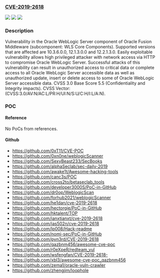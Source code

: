 ### [CVE-2019-2618](https://cve.mitre.org/cgi-bin/cvename.cgi?name=CVE-2019-2618)
![](https://img.shields.io/static/v1?label=Product&message=WebLogic%20Server&color=blue)
![](https://img.shields.io/static/v1?label=Version&message=%3D%2010.3.6.0.0%20&color=brighgreen)
![](https://img.shields.io/static/v1?label=Vulnerability&message=Easily%20exploitable%20vulnerability%20allows%20high%20privileged%20attacker%20with%20network%20access%20via%20HTTP%20to%20compromise%20Oracle%20WebLogic%20Server.%20%20Successful%20attacks%20of%20this%20vulnerability%20can%20result%20in%20%20unauthorized%20access%20to%20critical%20data%20or%20complete%20access%20to%20all%20Oracle%20WebLogic%20Server%20accessible%20data%20as%20well%20as%20%20unauthorized%20update%2C%20insert%20or%20delete%20access%20to%20some%20of%20Oracle%20WebLogic%20Server%20accessible%20data.&color=brighgreen)

### Description

Vulnerability in the Oracle WebLogic Server component of Oracle Fusion Middleware (subcomponent: WLS Core Components). Supported versions that are affected are 10.3.6.0.0, 12.1.3.0.0 and 12.2.1.3.0. Easily exploitable vulnerability allows high privileged attacker with network access via HTTP to compromise Oracle WebLogic Server. Successful attacks of this vulnerability can result in unauthorized access to critical data or complete access to all Oracle WebLogic Server accessible data as well as unauthorized update, insert or delete access to some of Oracle WebLogic Server accessible data. CVSS 3.0 Base Score 5.5 (Confidentiality and Integrity impacts). CVSS Vector: (CVSS:3.0/AV:N/AC:L/PR:H/UI:N/S:U/C:H/I:L/A:N).

### POC

#### Reference
No PoCs from references.

#### Github
- https://github.com/0xT11/CVE-POC
- https://github.com/0xn0ne/weblogicScanner
- https://github.com/SexyBeast233/SecBooks
- https://github.com/alphaSeclab/sec-daily-2019
- https://github.com/awake1t/Awesome-hacking-tools
- https://github.com/canc3s/POC
- https://github.com/cross2to/betaseclab_tools
- https://github.com/developer3000S/PoC-in-GitHub
- https://github.com/dr0op/WeblogicScan
- https://github.com/forhub2021/weblogicScanner
- https://github.com/he1dan/cve-2019-2618
- https://github.com/hectorgie/PoC-in-GitHub
- https://github.com/hktalent/TOP
- https://github.com/ianxtianxt/cve-2019-2618
- https://github.com/jas502n/cve-2019-2618
- https://github.com/lp008/Hack-readme
- https://github.com/nomi-sec/PoC-in-GitHub
- https://github.com/pyn3rd/CVE-2019-2618
- https://github.com/qazbnm456/awesome-cve-poc
- https://github.com/r0eXpeR/redteam_vul
- https://github.com/wsfengfan/CVE-2019-2618-
- https://github.com/xbl3/awesome-cve-poc_qazbnm456
- https://github.com/zema1/oracle-vuln-crawler
- https://github.com/zhengjim/loophole


